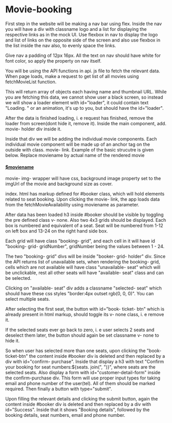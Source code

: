 # Movie-booking
First step in the website will be making a nav bar using flex.
Inside the nav you will have a div with classname logo and a list
for displaying the respective links as in the mock UI.
Use flexbox in nav to display the logo and list of links on the opposite side of the screen
and also use flexbox in the list inside the nav also, to evenly space the links.

Give nav a padding of 12px 16px.
All the text on nav should have white for font color, so apply the property on nav itself.

You will be using the API functions in api. js file to fetch the relevant data.
When page loads, make a request to get list of all movies using fetchMovieList function.

This will return array of objects each having name and thumbnail URL. While you are fetching this data,
we cannot show user a black screen, so instead we will show a loader element with id="loader", it could contain
text "Loading. " or an animation, it's up to you, but should have the id="loader".

After the data is finished loading, i. e request has finished, remove the loader from screen(dont hide it, remove it).
Inside the main component, add. movie- holder div inside it.

Inside that div we will be adding the individual movie components.
Each individual movie component will be made up of an anchor tag on the outside with class. movie- link.
Example of the basic strucutre is given below. Replace moviename by actual name of the rendered movie

<a class="movie- link" href="/moviename">
<div class="movie" data- d="moviename">
<div class="movie-img-wrapper">
</div>
<h4>$moviename</h4>
</div>
</a>

movie- img- wrapper will have css, background image property set to the imgUrl of the movie and background size as cover.

index. html has markup defined for #booker class, which will hold elements related to seat booking.
Upon clicking the movie- link, the app loads data from the fetchMovieAvailability using moviename
as parameter.

After data has been loaded h3 inside #booker should be visible by toggling the pre defined class v- none.
Also two 4x3 grids should be displayed. Each box is numbered and equivalent of a seat. Seat will be numbered from 1-12
on left box and 13-24 on the right hand side box.

Each grid will have class "booking- grid", and each cell in it will have id "booking- grid- gridNumber", gridNumber
being the values between 1 - 24.

The two "booking- grid" divs will be inside "booker- grid- holder" div.
Since the API returns list of unavailable sets, when rendering the booking- grid, cells which are not available
will have class "unavailable- seat" which will be unclickable, rest all other seats will have "available- seat" class and
can be selected.

Clicking on "available- seat" div adds a classname "selected- seat" which should have these css styles "border:4px outset rgb(0, 0, 0)". You can select multiple seats.

After selecting the first seat, the button with id="book- ticket- btn" which is already present in html markup, should toggle its v- none class, i. e remove it.

If the selected seats ever go back to zero, i. e user selects 2 seats and deselect them later, the button should again be set classname v- none to hide it.

So when user has selected more than one seats, upon clicking the "book-ticket-btn" the content inside #booker div is deleted and then replaced by a div with id="confirm- purchase".
Inside that display a h3 with text "Confirm your booking for seat numbers:${seats. join(", ")}", where seats are the selected seats.
Also display a form with id="customer-detail-form" inside the confirm-purchase div. This form will use proper input types
for taking email and phone number of the user(tel). All of them should be marked required. Then finally a button with type="submit".

Upon filling the relevant details and clicking the submit button, again the content inside #booker div is deleted and then replaced by a div with id="Success".
Inside that it shows "Booking details", followed by the booking details,
seat numbers, email and phone number.
